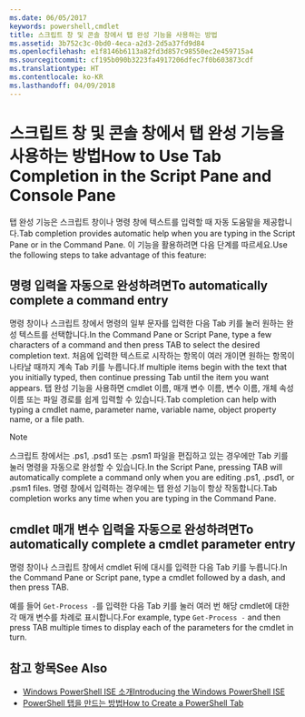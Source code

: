 ```yaml
---
ms.date: 06/05/2017
keywords: powershell,cmdlet
title: 스크립트 창 및 콘솔 창에서 탭 완성 기능을 사용하는 방법
ms.assetid: 3b752c3c-0bd0-4eca-a2d3-2d5a37fd9d84
ms.openlocfilehash: e1f8146b6113a82fd3d857c98550ec2e459715a4
ms.sourcegitcommit: cf195b090b3223fa4917206dfec7f0b603873cdf
ms.translationtype: HT
ms.contentlocale: ko-KR
ms.lasthandoff: 04/09/2018
---
```

# <a name="how-to-use-tab-completion-in-the-script-pane-and-console-pane"></a><span data-ttu-id="fbf56-103">스크립트 창 및 콘솔 창에서 탭 완성 기능을 사용하는 방법</span><span class="sxs-lookup"><span data-stu-id="fbf56-103">How to Use Tab Completion in the Script Pane and Console Pane</span></span>

<span data-ttu-id="fbf56-104">탭 완성 기능은 스크립트 창이나 명령 창에 텍스트를 입력할 때 자동 도움말을 제공합니다.</span><span class="sxs-lookup"><span data-stu-id="fbf56-104">Tab completion provides automatic help when you are typing in the Script Pane or in the Command Pane.</span></span> <span data-ttu-id="fbf56-105">이 기능을 활용하려면 다음 단계를 따르세요.</span><span class="sxs-lookup"><span data-stu-id="fbf56-105">Use the following steps to take advantage of this feature:</span></span>

## <a name="to-automatically-complete-a-command-entry"></a><span data-ttu-id="fbf56-106">명령 입력을 자동으로 완성하려면</span><span class="sxs-lookup"><span data-stu-id="fbf56-106">To automatically complete a command entry</span></span>

<span data-ttu-id="fbf56-107">명령 창이나 스크립트 창에서 명령의 일부 문자를 입력한 다음 Tab 키를 눌러 원하는 완성 텍스트를 선택합니다.</span><span class="sxs-lookup"><span data-stu-id="fbf56-107">In the Command Pane or Script Pane, type a few characters of a command and then press TAB to select the desired completion text.</span></span> <span data-ttu-id="fbf56-108">처음에 입력한 텍스트로 시작하는 항목이 여러 개이면 원하는 항목이 나타날 때까지 계속 Tab 키를 누릅니다.</span><span class="sxs-lookup"><span data-stu-id="fbf56-108">If multiple items begin with the text that you initially typed, then continue pressing Tab until the item you want appears.</span></span> <span data-ttu-id="fbf56-109">탭 완성 기능을 사용하면 cmdlet 이름, 매개 변수 이름, 변수 이름, 개체 속성 이름 또는 파일 경로를 쉽게 입력할 수 있습니다.</span><span class="sxs-lookup"><span data-stu-id="fbf56-109">Tab completion can help with typing a cmdlet name, parameter name, variable name, object property name, or a file path.</span></span>

> [!NOTE]
> <span data-ttu-id="fbf56-110">스크립트 창에서는 .ps1, .psd1 또는 .psm1 파일을 편집하고 있는 경우에만 Tab 키를 눌러 명령을 자동으로 완성할 수 있습니다.</span><span class="sxs-lookup"><span data-stu-id="fbf56-110">In the Script Pane, pressing TAB will automatically complete a command only when you are editing .ps1, .psd1, or .psm1 files.</span></span> <span data-ttu-id="fbf56-111">명령 창에서 입력하는 경우에는 탭 완성 기능이 항상 작동합니다.</span><span class="sxs-lookup"><span data-stu-id="fbf56-111">Tab completion works any time when you are typing in the Command Pane.</span></span>

## <a name="to-automatically-complete-a-cmdlet-parameter-entry"></a><span data-ttu-id="fbf56-112">cmdlet 매개 변수 입력을 자동으로 완성하려면</span><span class="sxs-lookup"><span data-stu-id="fbf56-112">To automatically complete a cmdlet parameter entry</span></span>

<span data-ttu-id="fbf56-113">명령 창이나 스크립트 창에서 cmdlet 뒤에 대시를 입력한 다음 Tab 키를 누릅니다.</span><span class="sxs-lookup"><span data-stu-id="fbf56-113">In the Command Pane or Script pane, type a cmdlet followed by a dash, and then press TAB.</span></span>

<span data-ttu-id="fbf56-114">예를 들어 `Get-Process -`를 입력한 다음 Tab 키를 눌러 여러 번 해당 cmdlet에 대한 각 매개 변수를 차례로 표시합니다.</span><span class="sxs-lookup"><span data-stu-id="fbf56-114">For example, type `Get-Process -` and then press TAB multiple times to display each of the parameters for the cmdlet in turn.</span></span>

## <a name="see-also"></a><span data-ttu-id="fbf56-115">참고 항목</span><span class="sxs-lookup"><span data-stu-id="fbf56-115">See Also</span></span>

- [<span data-ttu-id="fbf56-116">Windows PowerShell ISE 소개</span><span class="sxs-lookup"><span data-stu-id="fbf56-116">Introducing the Windows PowerShell ISE</span></span>](Introducing-the-Windows-PowerShell-ISE.md)
- [<span data-ttu-id="fbf56-117">PowerShell 탭을 만드는 방법</span><span class="sxs-lookup"><span data-stu-id="fbf56-117">How to Create a PowerShell Tab</span></span>](How-to-Create-a-PowerShell-Tab-in-Windows-PowerShell-ISE.md)